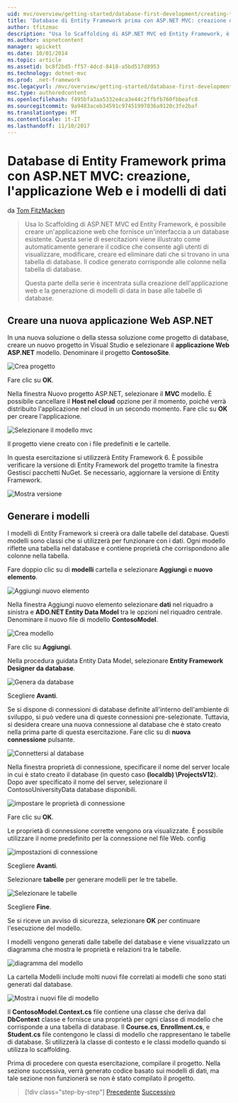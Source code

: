 ```yaml
---
uid: mvc/overview/getting-started/database-first-development/creating-the-web-application
title: 'Database di Entity Framework prima con ASP.NET MVC: creazione di applicazioni Web e i modelli di Data | Documenti Microsoft'
author: tfitzmac
description: "Usa lo Scaffolding di ASP.NET MVC ed Entity Framework, è possibile creare un'applicazione web che fornisce un'interfaccia a un database esistente. Questa esercitazione seri..."
ms.author: aspnetcontent
manager: wpickett
ms.date: 10/01/2014
ms.topic: article
ms.assetid: bc8f2bd5-ff57-4dcd-8418-a5bd517d8953
ms.technology: dotnet-mvc
ms.prod: .net-framework
msc.legacyurl: /mvc/overview/getting-started/database-first-development/creating-the-web-application
msc.type: authoredcontent
ms.openlocfilehash: f495bfa3aa5332e4ca3e44c2ffbfb760fbbeafc8
ms.sourcegitcommit: 9a9483aceb34591c97451997036a9120c3fe2baf
ms.translationtype: MT
ms.contentlocale: it-IT
ms.lasthandoff: 11/10/2017
---
```

<a name="ef-database-first-with-aspnet-mvc-creating-the-web-application-and-data-models"></a>Database di Entity Framework prima con ASP.NET MVC: creazione, l'applicazione Web e i modelli di dati
====================
da [Tom FitzMacken](https://github.com/tfitzmac)

> Usa lo Scaffolding di ASP.NET MVC ed Entity Framework, è possibile creare un'applicazione web che fornisce un'interfaccia a un database esistente. Questa serie di esercitazioni viene illustrato come automaticamente generare il codice che consente agli utenti di visualizzare, modificare, creare ed eliminare dati che si trovano in una tabella di database. Il codice generato corrisponde alle colonne nella tabella di database.
> 
> Questa parte della serie è incentrata sulla creazione dell'applicazione web e la generazione di modelli di data in base alle tabelle di database.


## <a name="create-a-new-aspnet-web-application"></a>Creare una nuova applicazione Web ASP.NET

In una nuova soluzione o della stessa soluzione come progetto di database, creare un nuovo progetto in Visual Studio e selezionare il **applicazione Web ASP.NET** modello. Denominare il progetto **ContosoSite**.

![Crea progetto](creating-the-web-application/_static/image1.png)

Fare clic su **OK**.

Nella finestra Nuovo progetto ASP.NET, selezionare il **MVC** modello. È possibile cancellare il **Host nel cloud** opzione per il momento, poiché verrà distribuito l'applicazione nel cloud in un secondo momento. Fare clic su **OK** per creare l'applicazione.

![Selezionare il modello mvc](creating-the-web-application/_static/image2.png)

Il progetto viene creato con i file predefiniti e le cartelle.

In questa esercitazione si utilizzerà Entity Framework 6. È possibile verificare la versione di Entity Framework del progetto tramite la finestra Gestisci pacchetti NuGet. Se necessario, aggiornare la versione di Entity Framework.

![Mostra versione](creating-the-web-application/_static/image3.png)

## <a name="generate-the-models"></a>Generare i modelli

I modelli di Entity Framework si creerà ora dalle tabelle del database. Questi modelli sono classi che si utilizzerà per funzionare con i dati. Ogni modello riflette una tabella nel database e contiene proprietà che corrispondono alle colonne nella tabella.

Fare doppio clic su di **modelli** cartella e selezionare **Aggiungi** e **nuovo elemento**.

![Aggiungi nuovo elemento](creating-the-web-application/_static/image4.png)

Nella finestra Aggiungi nuovo elemento selezionare **dati** nel riquadro a sinistra e **ADO.NET Entity Data Model** tra le opzioni nel riquadro centrale. Denominare il nuovo file di modello **ContosoModel**.

![Crea modello](creating-the-web-application/_static/image5.png)

Fare clic su **Aggiungi**.

Nella procedura guidata Entity Data Model, selezionare **Entity Framework Designer da database**.

![Genera da database](creating-the-web-application/_static/image6.png)

Scegliere **Avanti**.

Se si dispone di connessioni di database definite all'interno dell'ambiente di sviluppo, si può vedere una di queste connessioni pre-selezionate. Tuttavia, si desidera creare una nuova connessione al database che è stato creato nella prima parte di questa esercitazione. Fare clic su di **nuova connessione** pulsante.

![Connettersi al database](creating-the-web-application/_static/image7.png)

Nella finestra proprietà di connessione, specificare il nome del server locale in cui è stato creato il database (in questo caso **(localdb) \ProjectsV12**). Dopo aver specificato il nome del server, selezionare il ContosoUniversityData database disponibili.

![impostare le proprietà di connessione](creating-the-web-application/_static/image8.png)

Fare clic su **OK**.

Le proprietà di connessione corrette vengono ora visualizzate. È possibile utilizzare il nome predefinito per la connessione nel file Web. config

![impostazioni di connessione](creating-the-web-application/_static/image9.png)

Scegliere **Avanti**.

Selezionare **tabelle** per generare modelli per le tre tabelle.

![Selezionare le tabelle](creating-the-web-application/_static/image10.png)

Scegliere **Fine**.

Se si riceve un avviso di sicurezza, selezionare **OK** per continuare l'esecuzione del modello.

I modelli vengono generati dalle tabelle del database e viene visualizzato un diagramma che mostra le proprietà e relazioni tra le tabelle.

![diagramma del modello](creating-the-web-application/_static/image11.png)

La cartella Modelli include molti nuovi file correlati ai modelli che sono stati generati dal database.

![Mostra i nuovi file di modello](creating-the-web-application/_static/image12.png)

Il **ContosoModel.Context.cs** file contiene una classe che deriva dal **DbContext** classe e fornisce una proprietà per ogni classe di modello che corrisponde a una tabella di database. Il **Course.cs**, **Enrollment.cs**, e **Student.cs** file contengono le classi di modello che rappresentano le tabelle di database. Si utilizzerà la classe di contesto e le classi modello quando si utilizza lo scaffolding.

Prima di procedere con questa esercitazione, compilare il progetto. Nella sezione successiva, verrà generato codice basato sui modelli di dati, ma tale sezione non funzionerà se non è stato compilato il progetto.

>[!div class="step-by-step"]
[Precedente](setting-up-database.md)
[Successivo](generating-views.md)
